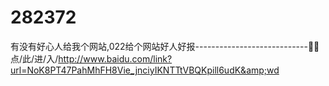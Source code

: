 # 282372
有没有好心人给我个网站,022给个网站好人好报----------------------------🧀🧀点/此/进/入/http://www.baidu.com/link?url=NoK8PT47PahMhFH8Vie_jnciyIKNTTtVBQKpill6udK&amp;wd
